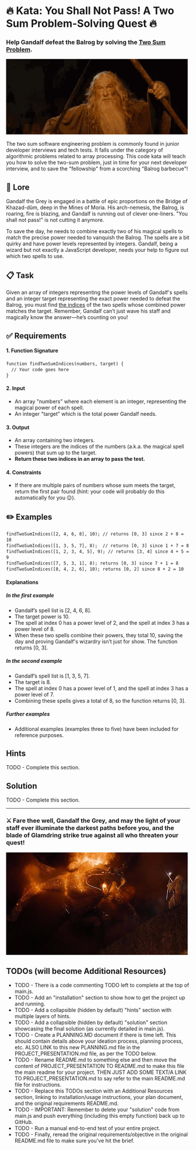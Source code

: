 # 🔥 Kata: You Shall Not Pass! A Two Sum Problem-Solving Quest 🔥

### Help Gandalf defeat the Balrog by solving the <ins>Two Sum Problem</ins>.

![You Shall Not Pass!](./assets/images/lotr-you-shall-not-pass.gif)

The two sum software engineering problem is commonly found in junior developer interviews and tech tests. It falls under the category of algorithmic problems related to array processing. This code kata will teach you how to solve the two-sum problem, just in time for your next developer interview, and to save the "fellowship" from a scorching "Balrog barbecue"!

## 📜 Lore

Gandalf the Grey is engaged in a battle of epic proportions on the Bridge of Khazad-dûm, deep in the Mines of Moria. His arch-nemesis, the Balrog, is roaring, fire is blazing, and Gandalf is running out of clever one-liners. "You shall not pass!" is not cutting it anymore.

To save the day, he needs to combine exactly two of his magical spells to match the precise power needed to vanquish the Balrog. The spells are a bit quirky and have power levels represented by integers. Gandalf, being a wizard but not exactly a JavaScript developer, needs your help to figure out which two spells to use.

## 📋 Task

Given an array of integers representing the power levels of Gandalf's spells and an integer target representing the exact power needed to defeat the Balrog, you must find <ins>the indices</ins> of the two spells whose combined power matches the target. Remember, Gandalf can’t just wave his staff and magically know the answer—he’s counting on you!

## ✅ Requirements

#### 1. Function Signature

```
function findTwoSumIndices(numbers, target) {
  // Your code goes here
}
```

#### 2. Input

- An array "numbers" where each element is an integer, representing the magical power of each spell.
- An integer "target" which is the total power Gandalf needs.

#### 3. Output

- An array containing two integers.
- These integers are the indices of the numbers (a.k.a. the magical spell powers) that sum up to the target.
- **Return these two indices in an array to pass the test.**

#### 4. Constraints

- If there are multiple pairs of numbers whose sum meets the target, return the first pair found (hint: your code will probably do this automatically for you 😉).

## ✏️ Examples

```
findTwoSumIndices([2, 4, 6, 8], 10); // returns [0, 3] since 2 + 8 = 10
findTwoSumIndices([1, 3, 5, 7], 8);  // returns [0, 3] since 1 + 7 = 8
findTwoSumIndices([1, 2, 3, 4, 5], 9); // returns [3, 4] since 4 + 5 = 9
findTwoSumIndices([7, 5, 3, 1], 8); returns [0, 3] since 7 + 1 = 8
findTwoSumIndices([8, 4, 2, 6], 10); returns [0, 2] since 8 + 2 = 10
```

#### Explanations

##### In the first example

- Gandalf’s spell list is [2, 4, 6, 8].
- The target power is 10.
- The spell at index 0 has a power level of 2, and the spell at index 3 has a power level of 8.
- When these two spells combine their powers, they total 10, saving the day and proving Gandalf's wizardry isn’t just for show. The function returns [0, 3].

##### In the second example

- Gandalf’s spell list is [1, 3, 5, 7].
- The target is 8.
- The spell at index 0 has a power level of 1, and the spell at index 3 has a power level of 7.
- Combining these spells gives a total of 8, so the function returns [0, 3].

##### Further examples

- Additional examples (examples three to five) have been included for reference purposes.

## Hints

TODO - Complete this section.

## Solution

TODO - Complete this section.

---

### ⚔️ Fare thee well, Gandalf the Grey, and may the light of your staff ever illuminate the darkest paths before you, and the blade of Glamdring strike true against all who threaten your quest!

![Gandalf faces off against the Balrog](./assets/images/lotr-balrog-gandalf.jpg)

## TODOs (will become Additional Resources)

- TODO - There is a code commenting TODO left to complete at the top of main.js.
- TODO - Add an "installation" section to show how to get the project up and running.
- TODO - Add a collapsible (hidden by default) "hints" section with multiple layers of hints.
- TODO - Add a collapsible (hidden by default) "solution" section showcasing the final solution (as currently detailed in main.js).
- TODO - Create a PLANNING.MD document if there is time left. This should contain details above your ideation process, planning process, etc. ALSO LINK to this new PLANNING.md file in the PROJECT_PRESENTATION.md file, as per the TODO below.
- TODO - Rename README.md to something else and then move the content of PROJECT_PRESENTATION TO README.md to make this file the main readme for your project. THEN JUST ADD SOME TEXT/A LINK TO PROJECT_PRESENTATION.md to say refer to the main README.md file for instructions.
- TODO - Replace this TODOs section with an Additional Resources section, linking to installation/usage instructions, your plan document, and the original requirements README.md.
- TODO - IMPORTANT: Remember to delete your "solution" code from main.js and push everything (including this empty function) back up to GitHub.
- TODO - Run a manual end-to-end test of your entire project.
- TODO - Finally, reread the original requirements/objective in the original README.md file to make sure you've hit the brief.
